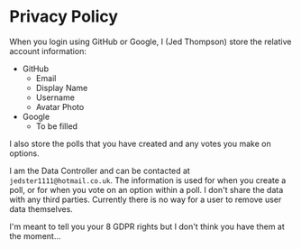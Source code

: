 # Privacy Policy

When you login using GitHub or Google, I (Jed Thompson) store the relative account information:

- GitHub
  - Email
  - Display Name
  - Username
  - Avatar Photo
- Google
  - To be filled

I also store the polls that you have created and any votes you make on options.

I am the Data Controller and can be contacted at `jedster1111@hotmail.co.uk`. The information is used for when you create a poll, or for when you vote on an option within a poll. I don't share the data with any third parties. Currently there is no way for a user to remove user data themselves.  

I'm meant to tell you your 8 GDPR rights but I don't think you have them at the moment...  
